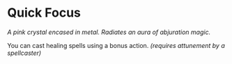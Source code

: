 # Quick Focus

*A pink crystal encased in metal. Radiates an aura of abjuration magic.*

You can cast healing spells using a bonus action. *(requires attunement by a spellcaster)*
